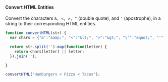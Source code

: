 #### Convert HTML Entities
Convert the characters `&, <, >, "` (double quote), and `'` (apostrophe), in a string to their corresponding HTML entities.

```javascript
function convertHTML(str) {
  var chars = {"&":"&amp;", "<":"&lt;", ">":"&gt;", "\"":"&quot;", "'":"&apos;"};

  return str.split('').map(function(letter) {
    return chars[letter] || letter;
  }).join('');

}

convertHTML("Hamburgers < Pizza < Tacos");
```
